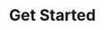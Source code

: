 ---
# Featured tags need to have either the `list` or `grid` layout (PRO only).
layout: list

# The title of the tag's page.
title: Get Started

# The name of the tag, used in a post's front matter (e.g. tags: [<slug>]).
slug: welcome

# (Optional) Write a short (~150 characters) description of this featured tag.
description: >
  This is the place to start for first-time viewers of the site.
# (Optional) You can disable grouping posts by date.
no_groups: true

# Exclude this example category from the sitemap.
# DON'T USE THIS SETTING IN YOUR CATEGORIES!
sitemap: false
---
